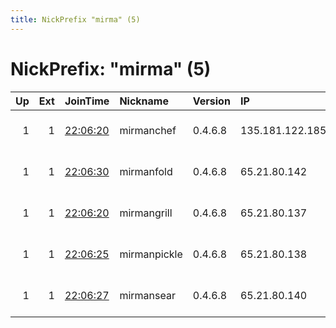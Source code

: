 ```yaml
---
title: NickPrefix "mirma" (5)
---
```


# NickPrefix: "mirma" (5)

|   Up |   Ext | JoinTime                                                                                              | Nickname     | Version   | IP              | AS                  | CC   |   ORp |   Dirp | OS    | Contact              |   eFamMembers |
|-----:|------:|:------------------------------------------------------------------------------------------------------|:-------------|:----------|:----------------|:--------------------|:-----|------:|-------:|:------|:---------------------|--------------:|
|    1 |     1 | [22:06:20](https://nusenu.github.io/OrNetStats/w/relay/EB7AAEE42724523F68B3150DCB81AE745EEC4F2D.html) | mirmanchef   | 0.4.6.8   | 135.181.122.185 | Hetzner Online GmbH | fi   |  9001 |      0 | Linux | ldenny7891@gmail.com |             5 |
|    1 |     1 | [22:06:30](https://nusenu.github.io/OrNetStats/w/relay/8C5C90B87F03839A913CF09A2F76A5BF5EC44F0A.html) | mirmanfold   | 0.4.6.8   | 65.21.80.142    | Hetzner Online GmbH | fi   |  9001 |      0 | Linux | ldenny7891@gmail.com |             5 |
|    1 |     1 | [22:06:20](https://nusenu.github.io/OrNetStats/w/relay/3ADCBEDBEBE5320CBBF592C2EF16F7B94D29425D.html) | mirmangrill  | 0.4.6.8   | 65.21.80.137    | Hetzner Online GmbH | fi   |  9001 |      0 | Linux | ldenny7891@gmail.com |             5 |
|    1 |     1 | [22:06:25](https://nusenu.github.io/OrNetStats/w/relay/02530224742EEA3A65977CAAC250A6D3A310345F.html) | mirmanpickle | 0.4.6.8   | 65.21.80.138    | Hetzner Online GmbH | fi   |  9001 |      0 | Linux | ldenny7891@gmail.com |             5 |
|    1 |     1 | [22:06:27](https://nusenu.github.io/OrNetStats/w/relay/63F1A07D39194FDA895FC9D52B4255635BFBE551.html) | mirmansear   | 0.4.6.8   | 65.21.80.140    | Hetzner Online GmbH | fi   |  9001 |      0 | Linux | ldenny7891@gmail.com |             5 |

